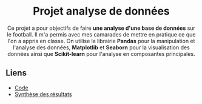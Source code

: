 <h1 align="center">Projet analyse de données</h1>

<p align="center">
Ce projet a pour objectifs de faire <b>une analyse d'une base de données</b> sur le football. Il m'a permis avec mes camarades de mettre en pratique ce que l'on a appris en classe. On utilise la librairie <b>Pandas</b> pour la manipulation et l'analyse des données, <b>Matplotlib</b> et <b>Seaborn</b> pour la visualisation des données ainsi que <b>Scikit-learn</b> pour l'analyse en composantes principales. <p/>

## Liens 

*  [Code](https://github.com/marcberret/analyse_donnees_football/blob/main/main.ipynb)
* [Synthèse des résultats](https://github.com/marcberret/analyse_donnees_football/blob/main/Pr%C3%A9sentation_projet.pdf)
